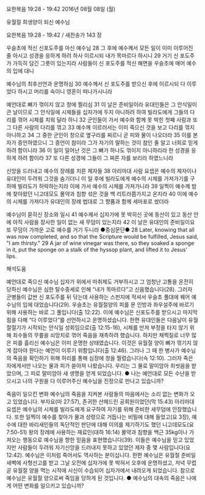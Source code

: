요한복음 19:28 - 19:42 
2016년 08월 08일 (월)

유월절 희생양이 되신 예수님



요한복음 19:28 - 19:42 / 새찬송가 143 장


우슬초에 적신 신포도주를 마신 예수님
28 그 후에 예수께서 모든 일이 이미 이루어진 줄 아시고 성경을 응하게 하려 하사 이르시되 내가 목마르다 하시니 29 거기 신 포도주가 가득히 담긴 그릇이 있는지라 사람들이 신 포도주를 적신 해면을 우슬초에 매어 예수의 입에 대니

예수님의 최후선언과 운명하심
30 예수께서 신 포도주를 받으신 후에 이르시되 다 이루었다 하시고 머리를 숙이니 영혼이 떠나가시니라 

예언대로 뼈가 꺾이지 않고 창에 찔리심
31 이 날은 준비일이라 유대인들은 그 안식일이 큰 날이므로 그 안식일에 시체들을 십자가에 두지 아니하려 하여 빌라도에게 그들의 다리를 꺾어 시체를 치워 달라 하니 32 군인들이 가서 예수와 함께 못 박힌 첫째 사람과 또 그 다른 사람의 다리를 꺾고 33 예수께 이르러서는 이미 죽으신 것을 보고 다리를 꺾지 아니하고 34 그 중한 군인이 창으로 옆구리를 찌르니 곧 피와 물이 나오더라 35 이를 본 자가 증언하였으니 그 증언이 참이라 그가 자기의 말하는 것이 참인 줄 알고 너희로 믿게 하려 함이니라 36 이 일이 일어난 것은 그 뼈가 하나도 꺾이지 아니하리라 한 성경을 응하게 하려 함이라 37 또 다른 성경에 그들이 그 찌른 자를 보리라 하였느니라 

신앙을 드러내고 예수의 장례를 치른 제자들 
38 아리마대 사람 요셉은 예수의 제자이나 유대인이 두려워 그것을 숨기더니 이 일 후에 빌라도에게 예수의 시체를 가져가기를 구하매 빌라도가 허락하는지라 이에 가서 예수의 시체를 가져가니라 39 일찍이 예수께 밤에 찾아왔던 니고데모도 몰약과 침향 섞은 것을 백 리트라쯤가지고 온지라 40 이에 예수의 시체를 가져다가 유대인의 장례 법대로 그 향품과 함께 세마포로 쌌더라

예수님이 묻히신 장소와 일시
41 예수께서 십자가에 못 박히신 곳에 동산이 있고 동산 안에 아직 사람을 장사한 일이 없는 새 무덤이 있는지라 42 이 날은 유대인의 준비일이요 또 무덤이 가까운 고로 예수를 거기 두니라
●중심문단● 28 Later, knowing that all was now completed, and so that the Scripture would be fulfilled, Jesus said, "I am thirsty." 29 A jar of wine vinegar was there, so they soaked a sponge in it, put the sponge on a stalk of the hyssop plant, and lifted it to Jesus' lips.

해석도움





예언대로 죽으신 예수님 
십자가 위에서 마취제도 거부하시고 그 엄청난 고통을 온전히 당하신 예수님은 심한 탈수증세로 인해 “내가 목마르다”고 신음했습니다(28). 그러자 군병들이 값싼 신 포도주를 뒤 닦는데 사용하는 스펀지에 적셔서 우슬초 풀대에 꿰어 예수님의 입에 대었습니다(29). 우슬초는 유월절양의 피를 문 인방과 좌우설주에 바르기 위해 사용하는 바로 그 풀입니다(출 12:22). 이에 예수님은 신포도주를 받으시고 마지막 힘을 다해 “다 이루었다”를 선언하시고 운명하셨습니다. 한편 유대인들은 다음날이 유월절절기가 시작되는 안식일 성회임으로(출 12:15-16), 시체를 만져 부정을 타지 않기 위해 죄수들의 무릎을 쇠망치로 꺾어 죽음을 재촉하려 했습니다. 하지만 채찍질로 너무 많은 피를 흘리신 예수님은 이미 운명한 상태였습니다. 이것은 유월절 양이 뼈가 꺾기지 않게 잡아야 한다는 예언이 이루기 위함입니다(출 12:46). 그러나 그 때 한 병사가 예수님의 죽음을 확인하기 위해 허리를 통해 심장에 창을 찔렀습니다(슥 12:10). 그러자 죽은 자에게서만 나오는 물과 피가 쏟아져 나왔습니다. 우리는 그 물로 말미암아 죄씻음을 받았으며, 그 피로 말미암아 새 생명을 얻게 되었습니다. 
● 나는 예언대로 모든 수난을 받으시고 나의 구원을 다 이루어주신 예수님을 진정으로 만나고 있습니까? 

죽음이 일으킨 변화 
예수님의 죽음을 지켜본 사람들의 마음에서는 소리 없는 변화가 오고 있었습니다. 부자요(마 27:57), 존귀한 산헤드린 공회원이었던(막 15:43) 아리마대 요셉은 예수님의 시체를 빌라도에게 요구하여 자기를 위해 준비한 새무덤에 안장했습니다. 또한 일찍이 예수를 찾아가 물과 성령으로 거듭나는 비밀에 대해 들었고(요 3장), 예수에 대한 바리새인들의 독단적인 판단에 대해 이의를 제기하기도 했던 니고데모도(요7:50-51) 왕의 장례에 사용하는 재료인(대하 16:14) 몰약과 침향을 백근 35kg이나 가져오는 행동으로 예수님을 향한 믿음을 표현했습니다(39). 이들은 예수님을 믿고 있었지만 사람들이 두려워 자기신앙을 드러내지 못하고 있었던 제자 중 몇 사람입니다(요12:42). 예수님은 이처럼 죽어서도 역사하는 분이십니다. 한편 예수님은 유월절 준비일 새벽에 사형선고를 받고 그날 오전에 십자가에 못 박혀서 오후에 운명하셨고, 저녁 무렵 곧 유월절 양을 먹는 시작에 시신이 수습되어 십자가에서 내려오게 되었습니다. 참으로 예수님은 유월절 양으로써 죽임을 당하게 된 것입니다. 
● 예수님의 대속의 죽음은 나에게 어떤 변화를 일으키고 있습니까?